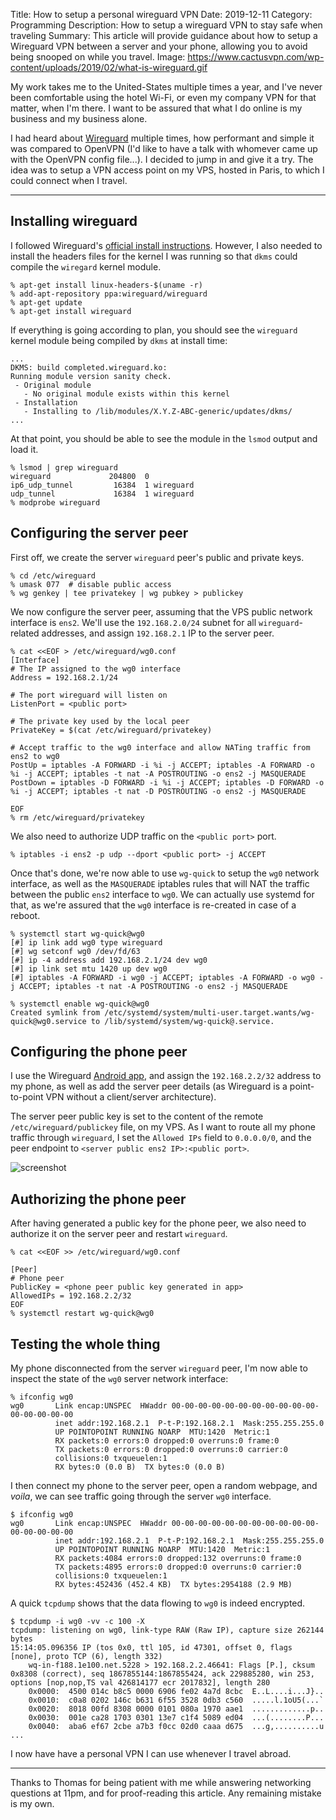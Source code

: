 Title: How to setup a personal wireguard VPN
Date: 2019-12-11
Category: Programming
Description: How to setup a wireguard VPN to stay safe when traveling
Summary: This article will provide guidance about how to setup a Wireguard VPN between a server and your phone, allowing you to avoid being snooped on while you travel.
Image: https://www.cactusvpn.com/wp-content/uploads/2019/02/what-is-wireguard.gif


My work takes me to the United-States multiple times a year, and I've never been comfortable using the hotel Wi-Fi, or even my company VPN for that matter, when I'm there. I want to be assured that what I do online is my business and my business alone.

I had heard about [Wireguard](https://wireguard.com) multiple times, how performant and simple it was compared to OpenVPN (I'd like to have a talk with whomever came up with the OpenVPN config file...). I decided to jump in and give it a try. The idea was to setup a VPN access point on my VPS, hosted in Paris, to which I could connect when I travel.

---

## Installing wireguard

I followed Wireguard's [official install instructions](https://www.wireguard.com/install). However, I also needed to install the headers files for the kernel I was running so that `dkms` could compile the `wiregard` kernel module.

```console
% apt-get install linux-headers-$(uname -r)
% add-apt-repository ppa:wireguard/wireguard
% apt-get update
% apt-get install wireguard
```

If everything is going according to plan, you should see the `wireguard` kernel module being compiled by `dkms` at install time:

```console
...
DKMS: build completed.wireguard.ko:
Running module version sanity check.
 - Original module
   - No original module exists within this kernel
 - Installation
   - Installing to /lib/modules/X.Y.Z-ABC-generic/updates/dkms/
...
```

At that point, you should be able to see the module in the `lsmod` output and load it.

```console
% lsmod | grep wireguard
wireguard             204800  0
ip6_udp_tunnel         16384  1 wireguard
udp_tunnel             16384  1 wireguard
% modprobe wireguard
```


## Configuring the server peer

First off, we create the server `wireguard` peer's public and private keys.

```console
% cd /etc/wireguard
% umask 077  # disable public access
% wg genkey | tee privatekey | wg pubkey > publickey
```

We now configure the server peer, assuming that the VPS public network interface is `ens2`. We'll use the `192.168.2.0/24` subnet for all `wireguard`-related addresses, and assign `192.168.2.1` IP to the server peer.

```console
% cat <<EOF > /etc/wireguard/wg0.conf
[Interface]
# The IP assigned to the wg0 interface
Address = 192.168.2.1/24

# The port wireguard will listen on
ListenPort = <public port>

# The private key used by the local peer
PrivateKey = $(cat /etc/wireguard/privatekey)

# Accept traffic to the wg0 interface and allow NATing traffic from ens2 to wg0
PostUp = iptables -A FORWARD -i %i -j ACCEPT; iptables -A FORWARD -o %i -j ACCEPT; iptables -t nat -A POSTROUTING -o ens2 -j MASQUERADE
PostDown = iptables -D FORWARD -i %i -j ACCEPT; iptables -D FORWARD -o %i -j ACCEPT; iptables -t nat -D POSTROUTING -o ens2 -j MASQUERADE

EOF
% rm /etc/wireguard/privatekey
```

We also need to authorize UDP traffic on the `<public port>` port.

```console
% iptables -i ens2 -p udp --dport <public port> -j ACCEPT
```

Once that's done, we're now able to use `wg-quick` to setup the `wg0` network interface, as well as the `MASQUERADE` iptables rules that will NAT the traffic between the public `ens2` interface to `wg0`. We can actually use systemd for that, as we're assured that the `wg0` interface is re-created in case of a reboot.

```console
% systemctl start wg-quick@wg0
[#] ip link add wg0 type wireguard
[#] wg setconf wg0 /dev/fd/63
[#] ip -4 address add 192.168.2.1/24 dev wg0
[#] ip link set mtu 1420 up dev wg0
[#] iptables -A FORWARD -i wg0 -j ACCEPT; iptables -A FORWARD -o wg0 -j ACCEPT; iptables -t nat -A POSTROUTING -o ens2 -j MASQUERADE

% systemctl enable wg-quick@wg0
Created symlink from /etc/systemd/system/multi-user.target.wants/wg-quick@wg0.service to /lib/systemd/system/wg-quick@.service.
```


## Configuring the phone peer

I use the Wireguard [Android app](https://play.google.com/store/apps/details?id=com.wireguard.android), and assign the `192.168.2.2/32` address to my phone, as well as add the server peer details (as Wireguard is a point-to-point VPN without a client/server architecture).

The server peer public key is set to the content of the remote `/etc/wireguard/publickey` file, on my VPS. As I want to route all my phone traffic through `wireguard`, I set the `Allowed IPs` field to `0.0.0.0/0`, and the peer endpoint to `<server public ens2 IP>:<public port>`.

![screenshot](https://balthazar-rouberol-blog.s3.eu-west-3.amazonaws.com/wireguard/android-wg.jpg)

## Authorizing the phone peer
After having generated a public key for the phone peer, we also need to authorize it on the server peer and restart `wireguard`.

```console
% cat <<EOF >> /etc/wireguard/wg0.conf

[Peer]
# Phone peer
PublicKey = <phone peer public key generated in app>
AllowedIPs = 192.168.2.2/32
EOF
% systemctl restart wg-quick@wg0
```

## Testing the whole thing

My phone disconnected from the server `wireguard` peer, I'm now able to inspect the state of the `wg0` server network interface:

```console
% ifconfig wg0
wg0       Link encap:UNSPEC  HWaddr 00-00-00-00-00-00-00-00-00-00-00-00-00-00-00-00
          inet addr:192.168.2.1  P-t-P:192.168.2.1  Mask:255.255.255.0
          UP POINTOPOINT RUNNING NOARP  MTU:1420  Metric:1
          RX packets:0 errors:0 dropped:0 overruns:0 frame:0
          TX packets:0 errors:0 dropped:0 overruns:0 carrier:0
          collisions:0 txqueuelen:1
          RX bytes:0 (0.0 B)  TX bytes:0 (0.0 B)
```

I then connect my phone to the server peer, open a random webpage, and _voila_, we can see traffic going through the server `wg0` interface.

```console
$ ifconfig wg0
wg0       Link encap:UNSPEC  HWaddr 00-00-00-00-00-00-00-00-00-00-00-00-00-00-00-00
          inet addr:192.168.2.1  P-t-P:192.168.2.1  Mask:255.255.255.0
          UP POINTOPOINT RUNNING NOARP  MTU:1420  Metric:1
          RX packets:4084 errors:0 dropped:132 overruns:0 frame:0
          TX packets:4895 errors:0 dropped:0 overruns:0 carrier:0
          collisions:0 txqueuelen:1
          RX bytes:452436 (452.4 KB)  TX bytes:2954188 (2.9 MB)
```

A quick `tcpdump` shows that the data flowing to `wg0` is indeed encrypted.
```console
$ tcpdump -i wg0 -vv -c 100 -X
tcpdump: listening on wg0, link-type RAW (Raw IP), capture size 262144 bytes
15:14:05.096356 IP (tos 0x0, ttl 105, id 47301, offset 0, flags [none], proto TCP (6), length 332)
    wq-in-f188.1e100.net.5228 > 192.168.2.2.46641: Flags [P.], cksum 0x8308 (correct), seq 1867855144:1867855424, ack 229885280, win 253, options [nop,nop,TS val 426814177 ecr 2017832], length 280
    0x0000:  4500 014c b8c5 0000 6906 fe02 4a7d 8cbc  E..L....i...J}..
    0x0010:  c0a8 0202 146c b631 6f55 3528 0db3 c560  .....l.1oU5(...`
    0x0020:  8018 00fd 8308 0000 0101 080a 1970 aae1  .............p..
    0x0030:  001e ca28 1703 0301 13e7 c1f4 5089 ed04  ...(........P...
    0x0040:  aba6 ef67 2cbe a7b3 f0cc 02d0 caaa d675  ...g,..........u
...
```

I now have have a personal VPN I can use whenever I travel abroad.

---
Thanks to Thomas for being patient with me while answering networking questions at 11pm, and for proof-reading this article. Any remaining mistake is my own.
